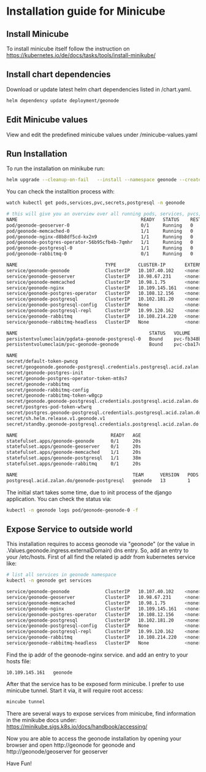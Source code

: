 # Installation guide for Minicube

## Install Minicube

To install minicube itself follow the instruction on https://kubernetes.io/de/docs/tasks/tools/install-minikube/

## Install chart dependencies

Download or update latest helm chart dependencies listed in /chart.yaml.

```bash
helm dependency update deployment/geonode
```

## Edit Minicube values

View and edit the predefined minicube values under /minicube-values.yaml

## Run Installation

To run the installation on minikube run:
```bash
helm upgrade --cleanup-on-fail   --install --namespace geonode --create-namespace --values my-values.yaml geonode deployment/geonode
```

You can check the installtion process with:

```bash
watch kubectl get pods,services,pvc,secrets,postgresql -n geonode

# this will give you an overview over all running pods, services, pvcs,sts and the postgresql class
NAME                                             READY   STATUS    RESTARTS   AGE
pod/geonode-geoserver-0                          0/1     Running   0          20s
pod/geonode-memcached-0                          1/1     Running   0          20s
pod/geonode-nginx-d8b8df5cd-kx2n9                1/1     Running   0          20s
pod/geonode-postgres-operator-56b95cfb4b-7qmhr   1/1     Running   0          20s
pod/geonode-postgresql-0                         1/1     Running   0          38m
pod/geonode-rabbitmq-0                           0/1     Running   0          20s

NAME                                TYPE        CLUSTER-IP       EXTERNAL-IP   PORT(S)                                 AGE
service/geonode-geonode             ClusterIP   10.107.40.102    <none>        8000/TCP,8001/TCP                       20s
service/geonode-geoserver           ClusterIP   10.98.67.231     <none>        8080/TCP                                20s
service/geonode-memcached           ClusterIP   10.98.1.75       <none>        11211/TCP                               20s
service/geonode-nginx               ClusterIP   10.109.145.161   <none>        80/TCP                                  20s
service/geonode-postgres-operator   ClusterIP   10.108.12.156    <none>        8080/TCP                                20s
service/geonode-postgresql          ClusterIP   10.102.181.20    <none>        5432/TCP                                38m
service/geonode-postgresql-config   ClusterIP   None             <none>        <none>                                  37m
service/geonode-postgresql-repl     ClusterIP   10.99.120.162    <none>        5432/TCP                                38m
service/geonode-rabbitmq            ClusterIP   10.108.214.220   <none>        5672/TCP,4369/TCP,25672/TCP,15672/TCP   20s
service/geonode-rabbitmq-headless   ClusterIP   None             <none>        4369/TCP,5672/TCP,25672/TCP,15672/TCP   20s

NAME                                                STATUS   VOLUME                                     CAPACITY   ACCESS MODES   STORAGECLASS   AGE
persistentvolumeclaim/pgdata-geonode-postgresql-0   Bound    pvc-fb348bb1-dbd1-469a-978e-3e89fc814e50   3Gi        RWO            standard       38m
persistentvolumeclaim/pvc-geonode-geonode           Bound    pvc-cba17c89-5da2-4b1e-adae-13428d340d91   2Gi        RWX            standard       20s

NAME                                                                        TYPE                                  DATA   AGE
secret/default-token-pwncg                                                  kubernetes.io/service-account-token   3      191d
secret/geogeonode.geonode-postgresql.credentials.postgresql.acid.zalan.do   Opaque                                2      38m
secret/geonode-postgres-init                                                Opaque                                1      20s
secret/geonode-postgres-operator-token-mt8s7                                kubernetes.io/service-account-token   3      20s
secret/geonode-rabbitmq                                                     Opaque                                2      20s
secret/geonode-rabbitmq-config                                              Opaque                                1      20s
secret/geonode-rabbitmq-token-w8gcp                                         kubernetes.io/service-account-token   3      20s
secret/geonode.geonode-postgresql.credentials.postgresql.acid.zalan.do      Opaque                                2      38m
secret/postgres-pod-token-wtwrq                                             kubernetes.io/service-account-token   3      38m
secret/postgres.geonode-postgresql.credentials.postgresql.acid.zalan.do     Opaque                                2      38m
secret/sh.helm.release.v1.geonode.v1                                        helm.sh/release.v1                    1      20s
secret/standby.geonode-postgresql.credentials.postgresql.acid.zalan.do      Opaque                                2      38m

NAME                                  READY   AGE
statefulset.apps/geonode-geonode      0/1     20s
statefulset.apps/geonode-geoserver    0/1     20s
statefulset.apps/geonode-memcached    1/1     20s
statefulset.apps/geonode-postgresql   1/1     38m
statefulset.apps/geonode-rabbitmq     0/1     20s

NAME                                          TEAM      VERSION   PODS   VOLUME   CPU-REQUEST   MEMORY-REQUEST   AGE   STATUS
postgresql.acid.zalan.do/geonode-postgresql   geonode   13        1      3Gi                                     20s   
```

The initial start takes some time, due to init process of the django application. You can check the status via:
```bash
kubectl -n geonode logs pod/geonode-geonode-0 -f 
```

## Expose Service to outside world

This installation requires to access geonode via "geonode" (or the value in .Values.geonode.ingress.externalDomain) dns entry.  So, add an entry to your /etc/hosts. First of all find the related ip addr from kubernetes service like:

```bash
# list all services in geonode namespace
kubectl -n geonode get services

service/geonode-geonode             ClusterIP   10.107.40.102    <none>        8000/TCP,8001/TCP                       20s
service/geonode-geoserver           ClusterIP   10.98.67.231     <none>        8080/TCP                                20s
service/geonode-memcached           ClusterIP   10.98.1.75       <none>        11211/TCP                               20s
service/geonode-nginx               ClusterIP   10.109.145.161   <none>        80/TCP                                  20s
service/geonode-postgres-operator   ClusterIP   10.108.12.156    <none>        8080/TCP                                20s
service/geonode-postgresql          ClusterIP   10.102.181.20    <none>        5432/TCP                                38m
service/geonode-postgresql-config   ClusterIP   None             <none>        <none>                                  37m
service/geonode-postgresql-repl     ClusterIP   10.99.120.162    <none>        5432/TCP                                38m
service/geonode-rabbitmq            ClusterIP   10.108.214.220   <none>        5672/TCP,4369/TCP,25672/TCP,15672/TCP   20s
service/geonode-rabbitmq-headless   ClusterIP   None             <none>        4369/TCP,5672/TCP,25672/TCP,15672/TCP   20s
```

Find the ip addr of the geonode-nginx service. and add an entry to your hosts file:

```
10.109.145.161   geonode
```

After that the service has to be exposed form minicube. I prefer to use minicube tunnel. Start it via, it will require root access:

```bash
mincube tunnel
```

There are several ways to expose services from minicube, find information in the minikube docs under: https://minikube.sigs.k8s.io/docs/handbook/accessing/

Now you are able to access the geonode installation by opening your browser and open http://geonode for geonode and http://geonode/geoserver for geoserver

Have Fun!